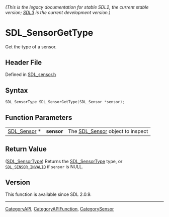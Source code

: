 ###### (This is the legacy documentation for stable SDL2, the current stable version; [SDL3](https://wiki.libsdl.org/SDL3/) is the current development version.)
# SDL_SensorGetType

Get the type of a sensor.

## Header File

Defined in [SDL_sensor.h](https://github.com/libsdl-org/SDL/blob/SDL2/include/SDL_sensor.h)

## Syntax

```c
SDL_SensorType SDL_SensorGetType(SDL_Sensor *sensor);
```

## Function Parameters

|                            |            |                                                |
| -------------------------- | ---------- | ---------------------------------------------- |
| [SDL_Sensor](SDL_Sensor) * | **sensor** | The [SDL_Sensor](SDL_Sensor) object to inspect |

## Return Value

([SDL_SensorType](SDL_SensorType)) Returns the
[SDL_SensorType](SDL_SensorType) type, or
[`SDL_SENSOR_INVALID`](SDL_SENSOR_INVALID) if `sensor` is NULL.

## Version

This function is available since SDL 2.0.9.

----
[CategoryAPI](CategoryAPI), [CategoryAPIFunction](CategoryAPIFunction), [CategorySensor](CategorySensor)

